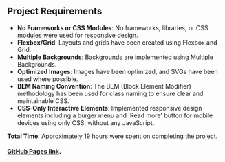 ## Project Requirements

- **No Frameworks or CSS Modules**: No frameworks, libraries, or CSS modules were used for responsive design.
- **Flexbox/Grid**: Layouts and grids have been created using Flexbox and Grid.
- **Multiple Backgrounds**: Backgrounds are implemented using Multiple Backgrounds.
- **Optimized Images**: Images have been optimized, and SVGs have been used where possible.
- **BEM Naming Convention**: The BEM (Block Element Modifier) methodology has been used for class naming to ensure clear and maintainable CSS.
- **CSS-Only Interactive Elements**: Implemented responsive design elements including a burger menu and 'Read more' button for mobile devices using only CSS, without any JavaScript.

**Total Time**: Approximately 19 hours were spent on completing the project.

#### [GitHub Pages link](https://chepash.github.io/softswiss_test_assignment/).
